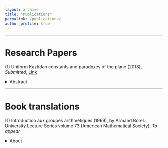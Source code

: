 ```yaml
---
layout: archive
title: "Publications"
permalink: /publications/
author_profile: true
---
```


-----

# Research Papers

(1) Uniform Kazhdan constants and paradoxes of the plane (2018), _Submitted_, [Link](https://arxiv.org/abs/1904.02604)
<details>
  <summary>Abstract</summary>
Let $G=\mathrm{SL}(2,\mathbb{Z})\ltimes\mathbb{Z}^2$ and $H=\mathrm{SL}(2,\mathbb{Z})$. We prove that the action $G\curvearrowright\mathbb{R}^2$ is uniformly non-amenable and that the quasi-regular representation of $G$ on $\ell^2(G/H)$ has a uniform spectral gap. Both results are a consequence of a uniform quantitative form of ping-pong for affine transformations, which we establish here.
</details>

-----

# Book translations

(1) Introduction aux groupes arithmétiques (1969), by Armand Borel. University Lecture Series volume 73 (American Mathematical Society), _To appear_
<details>
  <summary>About</summary>
From the American Mathematical Society: Fifty years after it made the transition from mimeographed lecture notes to a published book, Armand Borel's Introduction aux groupes arithmétiques continues to be very important for the theory of arithmetic groups. In particular, Chapter III of the book remains the standard reference for fundamental results on reduction theory, which is crucial in the study of discrete subgroups of Lie groups and the corresponding homogeneous spaces.

The review of the original French version in Mathematical Reviews observes that “the style is concise and the proofs (in later sections) are often demanding of the reader.” To make the translation more approachable, numerous footnotes provide helpful comments._
</details>